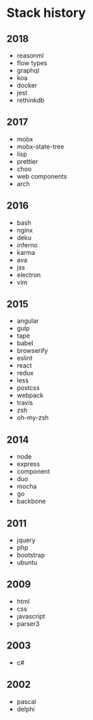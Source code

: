 # Stack history

## 2018

- reasonml
- flow types
- graphql
- koa
- docker
- jest
- rethinkdb

## 2017

- mobx
- mobx-state-tree
- lisp
- prettier
- choo
- web components
- arch

## 2016

- bash
- nginx
- deku
- inferno
- karma
- ava
- jss
- electron
- vim

## 2015

- angular
- gulp
- tape
- babel
- browserify
- eslint
- react
- redux
- less
- postcss
- webpack
- travis
- zsh
- oh-my-zsh

## 2014

- node
- express
- component
- duo
- mocha
- go
- backbone

## 2011

- jquery
- php
- bootstrap
- ubuntu

## 2009

- html
- css
- javascript
- parser3

## 2003

- c#

## 2002

- pascal
- delphi









